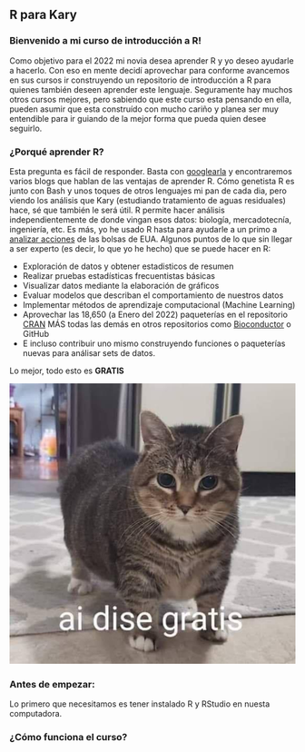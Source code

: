 ## R para Kary
### Bienvenido a mi curso de introducción a R!

Como objetivo para el 2022 mi novia desea aprender R y yo deseo ayudarle a hacerlo. Con eso en mente decidí aprovechar para conforme avancemos en sus cursos ir construyendo un repositorio de introducción a R para quienes también deseen aprender este lenguaje. Seguramente hay muchos otros cursos mejores, pero sabiendo que este curso esta pensando en ella, pueden asumir que esta construído con mucho cariño y planea ser muy entendible para ir guiando de la mejor forma que pueda quien desee seguirlo.

### ¿Porqué aprender R?

Esta pregunta es fácil de responder. Basta con [googlearla](https://www.google.com/search?q=porque+aprender+r&oq=porque+aprender+r&aqs=chrome..69i57j0i512j0i22i30l8.2693j0j7&sourceid=chrome&ie=UTF-8) y encontraremos varios blogs que hablan de las ventajas de aprender R. Cómo genetista R es junto con Bash y unos toques de otros lenguajes mi pan de cada dia, pero viendo los análisis que Kary (estudiando tratamiento de aguas residuales) hace, sé que también le será útil. R permite hacer análisis independientemente de donde vingan esos datos: biología, mercadotecnía, ingeniería, etc. Es más, yo he usado R hasta para ayudarle a un primo a [analizar acciones](https://cran.r-project.org/web/packages/BatchGetSymbols/BatchGetSymbols.pdf) de las bolsas de EUA. Algunos puntos de lo que sin llegar a ser experto (es decir, lo que yo he hecho) que se puede hacer en R:

- Exploración de datos y obtener estadisticos de resumen
- Realizar pruebas estadísticas frecuentistas básicas
- Visualizar datos mediante la elaboración de gráficos
- Evaluar modelos que describan el comportamiento de nuestros datos
- Implementar métodos de aprendizaje computacional (Machine Learning)
- Aprovechar las 18,650 (a Enero del 2022) paqueterías en el repositorio [CRAN](https://cran.r-project.org/) MÁS todas las demás en otros repositorios como [Bioconductor](https://www.bioconductor.org/) o GitHub
- E incluso contribuir uno mismo construyendo funciones o paqueterías nuevas para análisar sets de datos.

Lo mejor, todo esto es **GRATIS**

![Michi_Gratis](Fotos/gratis.png)

### Antes de empezar:
Lo primero que necesitamos es tener instalado R y RStudio en nuesta computadora.

### ¿Cómo funciona el curso?
